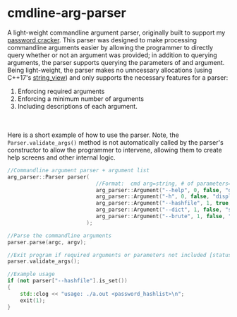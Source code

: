 # cmdline-arg-parser
A light-weight commandline argument parser, originally built to support my [password cracker](https://github.com/EthanC2/password-cracker). This parser was designed to make
processing commandline arguments easier by allowing the programmer to directly query whether or not an argument was provided; in addition to querying arguments, the parser
supports querying the parameters of and argument. Being light-weight, the parser makes no unncessary allocations (using C++17's [string_view](https://docs.microsoft.com/en-us/cpp/standard-library/string-view?view=msvc-170)) and only supports the necessary
features for a parser: 
1. Enforcing required arguments
2. Enforcing a minimum number of arguments
3. Including descriptions of each argument.

<br /> <br />
Here is a short example of how to use the parser.  Note, the `Parser.validate_args()` method is not automatically called by the parser's constructor to allow the
programmer to intervene, allowing them to create help screens and other internal logic.
```C++
//Commandline argument parser + argument list
arg_parser::Parser parser(
                            //Format:  cmd arg=string, # of parameters=uint, is_required=bool, description=string
                            arg_parser::Argument("--help", 0, false, "displays the help screen"),            
                            arg_parser::Argument("-h", 0, false, "displays the help screen"),                 
                            arg_parser::Argument("--hashfile", 1, true, "takes the list of hashed passwords"),   
                            arg_parser::Argument("--dict", 1, false, "source dictionary of passwords"),
                            arg_parser::Argument("--brute", 1, false, "runs the brute force algorithm. 1 arg: size of password")
                         );

//Parse the commandline arguments
parser.parse(argc, argv);

//Exit program if required arguments or parameters not included [status_code=1] 
parser.validate_args();

//Example usage
if (not parser["--hashfile"].is_set())
{
    std::clog << "usage: ./a.out <password_hashlist>\n";
    exit(1);
}
```
